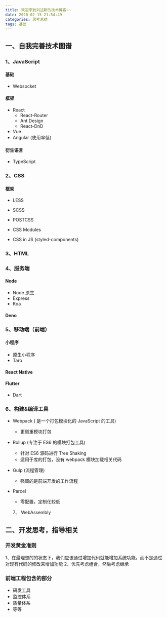```yaml
---
title: 欢迎来到刘述新的技术博客~~
date: 2020-02-15 21:54:49
categories: 思考总结
tags: 基础
---
```


## 一、自我完善技术图谱

### 1、JavaScript

#### 基础

- Websocket

#### 框架

- React
  - React-Router
  - Ant Design
  - React-DnD
- Vue
- Angular (使用率低)

#### 衍生语言

- TypeScript

### 2、CSS

#### 框架

- LESS

- SCSS

- POSTCSS

- CSS Modules

- CSS in JS (styled-components)

### 3、HTML

### 4、服务端

#### Node

- Node 原生
- Express
- Koa

#### Deno

### 5、移动端（前端）

#### 小程序

- 原生小程序
- Taro

#### React Native

#### Flutter

- Dart

### 6、构建&编译工具

- Webpack ( 是一个打包模块化的 JavaScript 的工具)
  - 更侧重模块打包
- Rollup (专注于 ES6 的模块打包工具)
  - 针对 ES6 源码进行 Tree Shaking
  - 适用于库的打包，没有 webpack 模块加载相关代码
- Gulp (流程管理)
  - 强调的是前端开发的工作流程
- Parcel

  - 零配置，定制化较低

  7、 WebAssembly

## 二、开发思考，指导相关

### 开发黄金准则

1、在最理想的的状态下，我们应该通过增加代码就能增加系统功能，而不是通过对现有代码的修改来增加功能
2、优先考虑组合，然后考虑继承

### 前端工程包含的部分

- 研发工具
- 监控体系
- 质量体系
- 等等

###
